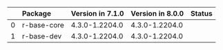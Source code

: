 <!-- markdown-link-check-disable -->

|    | Package     | Version in 7.1.0   | Version in 8.0.0   | Status   |
|---:|:------------|:-------------------|:-------------------|:---------|
|  0 | r-base-core | 4.3.0-1.2204.0     | 4.3.0-1.2204.0     |          |
|  1 | r-base-dev  | 4.3.0-1.2204.0     | 4.3.0-1.2204.0     |          |